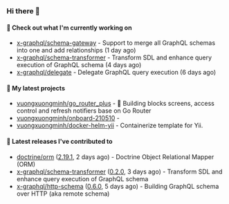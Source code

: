 ### Hi there 👋

#### 👷 Check out what I'm currently working on

- [x-graphql/schema-gateway](https://github.com/x-graphql/schema-gateway) - Support to merge all GraphQL schemas into one and add relationships (1 day ago)
- [x-graphql/schema-transformer](https://github.com/x-graphql/schema-transformer) - Transform SDL and enhance query execution of GraphQL schema (4 days ago)
- [x-graphql/delegate](https://github.com/x-graphql/delegate) - Delegate GraphQL query execution (6 days ago)

#### 🌱 My latest projects

- [vuongxuongminh/go_router_plus](https://github.com/vuongxuongminh/go_router_plus) - :office: Building blocks screens, access control and refresh notifiers base on Go Router
- [vuongxuongminh/onboard-210510](https://github.com/vuongxuongminh/onboard-210510) - 
- [vuongxuongminh/docker-helm-yii](https://github.com/vuongxuongminh/docker-helm-yii) - Containerize template for Yii.

#### 🔭 Latest releases I've contributed to

- [doctrine/orm](https://github.com/doctrine/orm) ([2.19.1](https://github.com/doctrine/orm/releases/tag/2.19.1), 2 days ago) - Doctrine Object Relational Mapper (ORM)
- [x-graphql/schema-transformer](https://github.com/x-graphql/schema-transformer) ([0.2.0](https://github.com/x-graphql/schema-transformer/releases/tag/0.2.0), 3 days ago) - Transform SDL and enhance query execution of GraphQL schema
- [x-graphql/http-schema](https://github.com/x-graphql/http-schema) ([0.6.0](https://github.com/x-graphql/http-schema/releases/tag/0.6.0), 5 days ago) - Building GraphQL schema over HTTP (aka remote schema)
